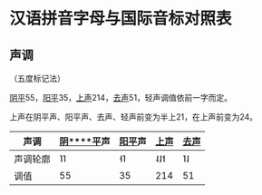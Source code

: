 # 汉语拼音字母与国际音标对照表



## 声调

（五度标记法）

[阴平](https://baike.baidu.com/item/阴平/10970766)55，[阳平](https://baike.baidu.com/item/阳平/28779)35，[上声](https://baike.baidu.com/item/上声)214，[去声](https://baike.baidu.com/item/去声)51，轻声调值依前一字而定。

上声在阴平声、阳平声、去声、轻声前变为半上21，在上声前变为24。

| **声调** | [**阴****平**](https://baike.baidu.com/item/阴平/10970766)**声** | [**阳平**](https://baike.baidu.com/item/阳平)**声** | [**上声**](https://baike.baidu.com/item/上声) | [**去声**](https://baike.baidu.com/item/去声) |
| -------- | ------------------------------------------------------------ | --------------------------------------------------- | --------------------------------------------- | --------------------------------------------- |
| 声调轮廓 | ˥˥                                                           | ˧˥                                                  | ˨˩˦                                           | ˥˩                                            |
| 调值     | 55                                                           | 35                                                  | 214                                           | 51                                            |

